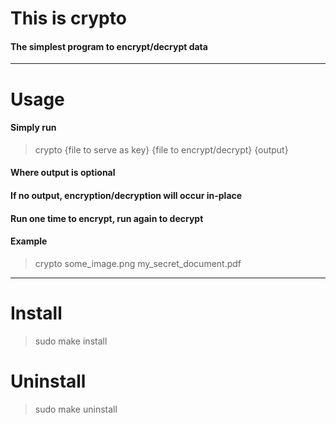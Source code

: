 # This is crypto
#### The simplest program to encrypt/decrypt data

---

# Usage
#### Simply run
> crypto {file to serve as key} {file to encrypt/decrypt} {output}
#### Where output is optional
#### If no output, encryption/decryption will occur in-place
#### Run one time to encrypt, run again to decrypt
#### Example
> crypto some_image.png my_secret_document.pdf

---

# Install
> sudo make install

# Uninstall
> sudo make uninstall
